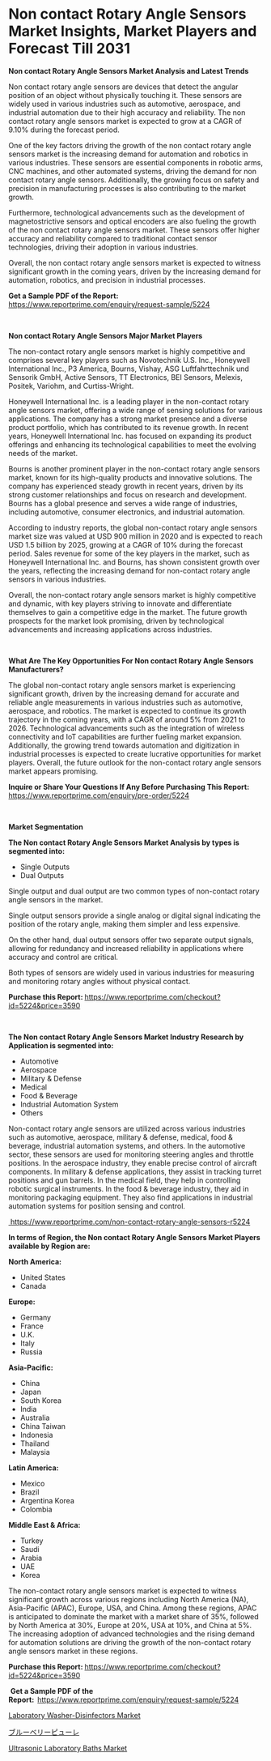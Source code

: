 <p><h1>Non contact Rotary Angle Sensors Market Insights, Market Players and Forecast Till 2031</h1></p><p><strong>Non contact Rotary Angle Sensors Market Analysis and Latest Trends</strong></p>
<p><p>Non contact rotary angle sensors are devices that detect the angular position of an object without physically touching it. These sensors are widely used in various industries such as automotive, aerospace, and industrial automation due to their high accuracy and reliability. The non contact rotary angle sensors market is expected to grow at a CAGR of 9.10% during the forecast period.</p><p>One of the key factors driving the growth of the non contact rotary angle sensors market is the increasing demand for automation and robotics in various industries. These sensors are essential components in robotic arms, CNC machines, and other automated systems, driving the demand for non contact rotary angle sensors. Additionally, the growing focus on safety and precision in manufacturing processes is also contributing to the market growth.</p><p>Furthermore, technological advancements such as the development of magnetostrictive sensors and optical encoders are also fueling the growth of the non contact rotary angle sensors market. These sensors offer higher accuracy and reliability compared to traditional contact sensor technologies, driving their adoption in various industries.</p><p>Overall, the non contact rotary angle sensors market is expected to witness significant growth in the coming years, driven by the increasing demand for automation, robotics, and precision in industrial processes.</p></p>
<p><strong>Get a Sample PDF of the Report:&nbsp;</strong> <a href="https://www.reportprime.com/enquiry/request-sample/5224">https://www.reportprime.com/enquiry/request-sample/5224</a></p>
<p>&nbsp;</p>
<p><strong>Non contact Rotary Angle Sensors Major Market Players</strong></p>
<p><p>The non-contact rotary angle sensors market is highly competitive and comprises several key players such as Novotechnik U.S. Inc., Honeywell International Inc., P3 America, Bourns, Vishay, ASG Luftfahrttechnik und Sensorik GmbH, Active Sensors, TT Electronics, BEI Sensors, Melexis, Positek, Variohm, and Curtiss-Wright. </p><p>Honeywell International Inc. is a leading player in the non-contact rotary angle sensors market, offering a wide range of sensing solutions for various applications. The company has a strong market presence and a diverse product portfolio, which has contributed to its revenue growth. In recent years, Honeywell International Inc. has focused on expanding its product offerings and enhancing its technological capabilities to meet the evolving needs of the market.</p><p>Bourns is another prominent player in the non-contact rotary angle sensors market, known for its high-quality products and innovative solutions. The company has experienced steady growth in recent years, driven by its strong customer relationships and focus on research and development. Bourns has a global presence and serves a wide range of industries, including automotive, consumer electronics, and industrial automation.</p><p>According to industry reports, the global non-contact rotary angle sensors market size was valued at USD 900 million in 2020 and is expected to reach USD 1.5 billion by 2025, growing at a CAGR of 10% during the forecast period. Sales revenue for some of the key players in the market, such as Honeywell International Inc. and Bourns, has shown consistent growth over the years, reflecting the increasing demand for non-contact rotary angle sensors in various industries. </p><p>Overall, the non-contact rotary angle sensors market is highly competitive and dynamic, with key players striving to innovate and differentiate themselves to gain a competitive edge in the market. The future growth prospects for the market look promising, driven by technological advancements and increasing applications across industries.</p></p>
<p>&nbsp;</p>
<p><strong>What Are The Key Opportunities For Non contact Rotary Angle Sensors Manufacturers?</strong></p>
<p><p>The global non-contact rotary angle sensors market is experiencing significant growth, driven by the increasing demand for accurate and reliable angle measurements in various industries such as automotive, aerospace, and robotics. The market is expected to continue its growth trajectory in the coming years, with a CAGR of around 5% from 2021 to 2026. Technological advancements such as the integration of wireless connectivity and IoT capabilities are further fueling market expansion. Additionally, the growing trend towards automation and digitization in industrial processes is expected to create lucrative opportunities for market players. Overall, the future outlook for the non-contact rotary angle sensors market appears promising.</p></p>
<p><strong>Inquire or Share Your Questions If Any Before Purchasing This Report:</strong> <a href="https://www.reportprime.com/enquiry/pre-order/5224">https://www.reportprime.com/enquiry/pre-order/5224</a></p>
<p>&nbsp;</p>
<p><strong>Market Segmentation</strong></p>
<p><strong>The Non contact Rotary Angle Sensors Market Analysis by types is segmented into:</strong></p>
<p><ul><li>Single Outputs</li><li>Dual Outputs</li></ul></p>
<p><p>Single output and dual output are two common types of non-contact rotary angle sensors in the market. </p><p>Single output sensors provide a single analog or digital signal indicating the position of the rotary angle, making them simpler and less expensive. </p><p>On the other hand, dual output sensors offer two separate output signals, allowing for redundancy and increased reliability in applications where accuracy and control are critical. </p><p>Both types of sensors are widely used in various industries for measuring and monitoring rotary angles without physical contact.</p></p>
<p><strong>Purchase this Report:&nbsp;</strong><a href="https://www.reportprime.com/checkout?id=5224&price=3590">https://www.reportprime.com/checkout?id=5224&price=3590</a></p>
<p>&nbsp;</p>
<p><strong>The Non contact Rotary Angle Sensors Market Industry Research by Application is segmented into:</strong></p>
<p><ul><li>Automotive</li><li>Aerospace</li><li>Military & Defense</li><li>Medical</li><li>Food & Beverage</li><li>Industrial Automation System</li><li>Others</li></ul></p>
<p><p>Non-contact rotary angle sensors are utilized across various industries such as automotive, aerospace, military & defense, medical, food & beverage, industrial automation systems, and others. In the automotive sector, these sensors are used for monitoring steering angles and throttle positions. In the aerospace industry, they enable precise control of aircraft components. In military & defense applications, they assist in tracking turret positions and gun barrels. In the medical field, they help in controlling robotic surgical instruments. In the food & beverage industry, they aid in monitoring packaging equipment. They also find applications in industrial automation systems for position sensing and control.</p></p>
<p><a href="https://www.reportprime.com/non-contact-rotary-angle-sensors-r5224">&nbsp;https://www.reportprime.com/non-contact-rotary-angle-sensors-r5224</a></p>
<p><strong>In terms of Region, the Non contact Rotary Angle Sensors Market Players available by Region are:</strong></p>
<p>
    <p> <strong> North America: </strong>
        <ul>
            <li>United States</li>
            <li>Canada</li>
        </ul>
        </p> 
    <p> <strong> Europe: </strong>
        <ul>
            <li>Germany</li>
            <li>France</li>
            <li>U.K.</li>
            <li>Italy</li>
            <li>Russia</li>
        </ul>
        </p> 
    <p> <strong> Asia-Pacific: </strong>
        <ul>
            <li>China</li>
            <li>Japan</li>
            <li>South Korea</li>
            <li>India</li>
            <li>Australia</li>
            <li>China Taiwan</li>
            <li>Indonesia</li>
            <li>Thailand</li>
            <li>Malaysia</li>
        </ul>
        </p> 
    <p> <strong> Latin America: </strong>
        <ul>
            <li>Mexico</li>
            <li>Brazil</li>
            <li>Argentina Korea</li>
            <li>Colombia</li>
        </ul>
        </p> 
    <p> <strong> Middle East & Africa: </strong>
        <ul>
            <li>Turkey</li>
            <li>Saudi</li>
            <li>Arabia</li>
            <li>UAE</li>
            <li>Korea</li>
        </ul>
    </p>
    </p>
<p><p>The non-contact rotary angle sensors market is expected to witness significant growth across various regions including North America (NA), Asia-Pacific (APAC), Europe, USA, and China. Among these regions, APAC is anticipated to dominate the market with a market share of 35%, followed by North America at 30%, Europe at 20%, USA at 10%, and China at 5%. The increasing adoption of advanced technologies and the rising demand for automation solutions are driving the growth of the non-contact rotary angle sensors market in these regions.</p></p>
<p><strong>Purchase this Report: </strong><a href="https://www.reportprime.com/checkout?id=5224&price=3590">https://www.reportprime.com/checkout?id=5224&price=3590</a></p>
<p>&nbsp;<strong>Get a Sample PDF of the Report:&nbsp;&nbsp;</strong><a href="https://www.reportprime.com/enquiry/request-sample/5224">https://www.reportprime.com/enquiry/request-sample/5224</a></p>
<p><strong></strong></p>
<p><p><a href="https://issuu.com/reportprime-2/docs/laboratory-washer-disinfectors-market-size-2030.pp">Laboratory Washer-Disinfectors Market</a></p><p><a href="https://github.com/avbqbctihcbe2/Market-Research-Report-List-3/blob/main/984803454055.md">ブルーベリーピューレ</a></p><p><a href="https://issuu.com/reportprime-2/docs/ultrasonic-laboratory-baths-market-size-2030.pptx">Ultrasonic Laboratory Baths Market</a></p></p>